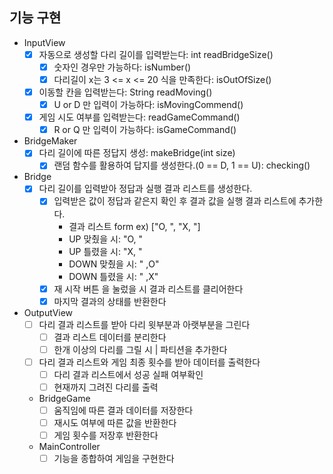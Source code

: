 ## 기능 구현
- InputView
  - [X] 자동으로 생성할 다리 길이를 입력받는다: int readBridgeSize()
    - [X] 숫자인 경우만 가능하다: isNumber()
    - [X] 다리길이 x는 3 <= x <= 20 식을 만족한다: isOutOfSize() 
  - [X] 이동할 칸을 입력받는다: String readMoving()
    - [X] U or D 만 입력이 가능하다: isMovingCommend()
  - [X] 게임 시도 여부를 입력받는다: readGameCommand()
    - [X] R or Q 만 입력이 가능하다: isGameCommand()
- BridgeMaker
  - [X] 다리 길이에 따른 정답지 생성: makeBridge(int size)
    - [X] 랜덤 함수를 활용하여 답지를 생성한다.(0 == D, 1 == U): checking()
- Bridge
  - [X] 다리 길이를 입력받아 정답과 실행 결과 리스트를 생성한다.
    - [X] 입력받은 값이 정답과 같은지 확인 후 결과 값을 실행 결과 리스트에 추가한다.
      - 결과 리스트 form ex) ["O, ", "X, "]
      - UP 맞췄을 시: "O, "
      - UP 틀렸을 시: "X, "
      - DOWN 맞췄을 시: " ,O"
      - DOWN 틀렸을 시: " ,X"
    - [X] 재 시작 버튼 을 눌렀을 시 결과 리스트를 클리어한다
    - [X] 마지막 결과의 상태를 반환한다
- OutputView
  - [ ] 다리 결과 리스트를 받아 다리 윗부분과 아랫부분을 그린다
    - [ ] 결과 리스트 데이터를 분리한다
    - [ ] 한개 이상의 다리를 그릴 시 | 파티션을 추가한다
  - [ ] 다리 결과 리스트와 게임 최종 횟수를 받아 데이터를 출력한다
    - [ ] 다리 결과 리스트에서 성공 실패 여부확인
    - [ ] 현재까지 그려진 다리를 출력
  - BridgeGame
    - [ ] 움직임에 따른 결과 데이터를 저장한다
    - [ ] 재시도 여부에 따른 값을 반환한다
    - [ ] 게임 횟수를 저장후 반환한다
  - MainController
    - [ ] 기능을 종합하여 게임을 구현한다 